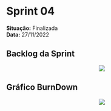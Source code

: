# Sprint 04
**Situação:** Finalizada <br>
**Data:** 27/11/2022	

## Backlog da Sprint

<p align="center">
  <img src="https://user-images.githubusercontent.com/48994698/204163632-698478e6-75ee-4f68-8496-9ff361af2a2b.png"> 
</p>


## Gráfico BurnDown

<p align="center">
  <img src="https://user-images.githubusercontent.com/48994698/204163786-269acfa9-9571-4f53-a20c-a4da1e544ded.png">
</p>
